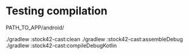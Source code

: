 

# Testing compilation
PATH_TO_APP/android/

./gradlew :stock42-cast:clean
./gradlew :stock42-cast:assembleDebug
./gradlew :stock42-cast:compileDebugKotlin